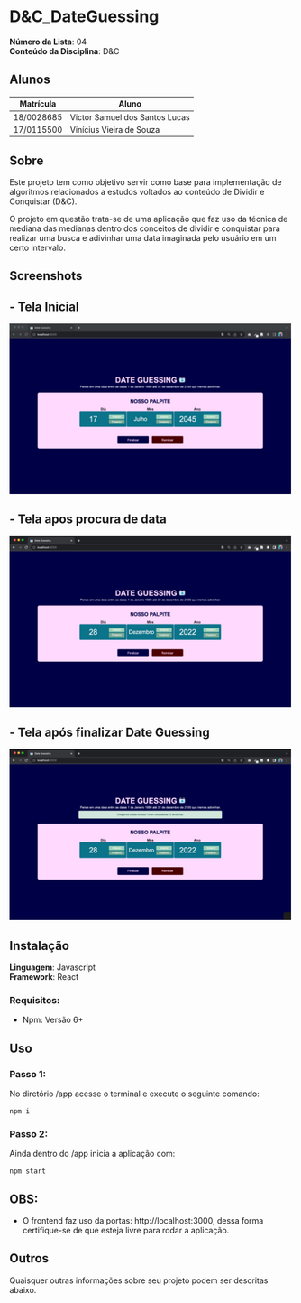 # D&C_DateGuessing

**Número da Lista**: 04<br>
**Conteúdo da Disciplina**: D&C<br>

## Alunos
|Matrícula | Aluno |
| -- | -- |
| 18/0028685  |  Victor Samuel dos Santos Lucas |
| 17/0115500  |  Vinícius Vieira de Souza |

## Sobre 
Este projeto tem como objetivo servir como base para implementação de algoritmos relacionados a estudos voltados ao conteúdo de Dividir e Conquistar (D&C).

O projeto em questão trata-se de uma aplicação que faz uso da técnica de mediana das medianas dentro dos conceitos de dividir e conquistar para realizar uma busca e adivinhar uma data imaginada pelo usuário em um certo intervalo.


## Screenshots
## - Tela Inicial

<img src="assets/DateGuessing_Tela_Inicial.jpeg" width="500px"/>

## - Tela apos procura de data
<img src="assets/DateGuessing_Tela_SetDate.jpeg" width="500px"/>

## - Tela após finalizar Date Guessing
<img src="assets/DateGuessing_Tela_Finalizar.jpeg" width="500px"/>

## Instalação 
**Linguagem**: Javascript<br>
**Framework**: React<br>

### Requisitos:
- Npm: Versão 6+

## Uso 
### Passo 1:
No diretório /app acesse o terminal e execute o seguinte comando:
```terminal
npm i
```

### Passo 2:
Ainda dentro do /app inicia a aplicação com:
```terminal
npm start
```

## OBS:
- O frontend faz uso da portas: http://localhost:3000, dessa forma certifique-se de que esteja livre para rodar a aplicação.

## Outros 
Quaisquer outras informações sobre seu projeto podem ser descritas abaixo.




